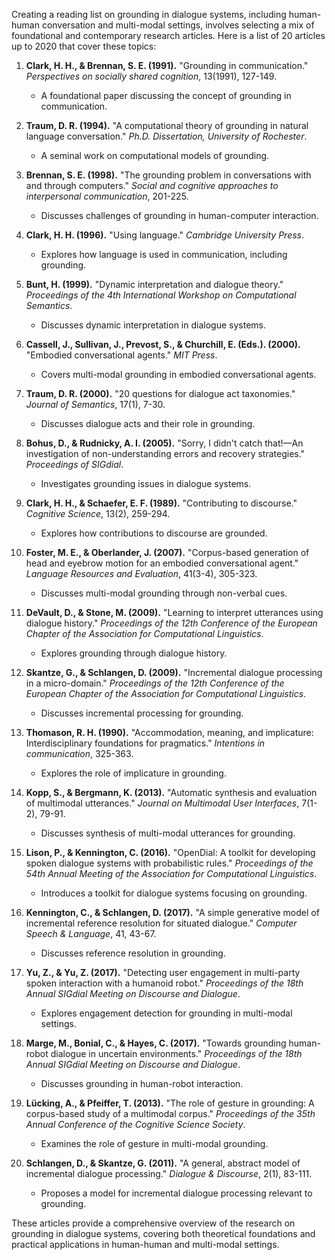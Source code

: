 Creating a reading list on grounding in dialogue systems, including human-human conversation and multi-modal settings, involves selecting a mix of foundational and contemporary research articles. Here is a list of 20 articles up to 2020 that cover these topics:

1. **Clark, H. H., & Brennan, S. E. (1991).** "Grounding in communication." *Perspectives on socially shared cognition*, 13(1991), 127-149.
   - A foundational paper discussing the concept of grounding in communication.

2. **Traum, D. R. (1994).** "A computational theory of grounding in natural language conversation." *Ph.D. Dissertation, University of Rochester*.
   - A seminal work on computational models of grounding.

3. **Brennan, S. E. (1998).** "The grounding problem in conversations with and through computers." *Social and cognitive approaches to interpersonal communication*, 201-225.
   - Discusses challenges of grounding in human-computer interaction.

4. **Clark, H. H. (1996).** "Using language." *Cambridge University Press*.
   - Explores how language is used in communication, including grounding.

5. **Bunt, H. (1999).** "Dynamic interpretation and dialogue theory." *Proceedings of the 4th International Workshop on Computational Semantics*.
   - Discusses dynamic interpretation in dialogue systems.

6. **Cassell, J., Sullivan, J., Prevost, S., & Churchill, E. (Eds.). (2000).** "Embodied conversational agents." *MIT Press*.
   - Covers multi-modal grounding in embodied conversational agents.

7. **Traum, D. R. (2000).** "20 questions for dialogue act taxonomies." *Journal of Semantics*, 17(1), 7-30.
   - Discusses dialogue acts and their role in grounding.

8. **Bohus, D., & Rudnicky, A. I. (2005).** "Sorry, I didn't catch that!—An investigation of non-understanding errors and recovery strategies." *Proceedings of SIGdial*.
   - Investigates grounding issues in dialogue systems.

9. **Clark, H. H., & Schaefer, E. F. (1989).** "Contributing to discourse." *Cognitive Science*, 13(2), 259-294.
   - Explores how contributions to discourse are grounded.

10. **Foster, M. E., & Oberlander, J. (2007).** "Corpus-based generation of head and eyebrow motion for an embodied conversational agent." *Language Resources and Evaluation*, 41(3-4), 305-323.
    - Discusses multi-modal grounding through non-verbal cues.

11. **DeVault, D., & Stone, M. (2009).** "Learning to interpret utterances using dialogue history." *Proceedings of the 12th Conference of the European Chapter of the Association for Computational Linguistics*.
    - Explores grounding through dialogue history.

12. **Skantze, G., & Schlangen, D. (2009).** "Incremental dialogue processing in a micro-domain." *Proceedings of the 12th Conference of the European Chapter of the Association for Computational Linguistics*.
    - Discusses incremental processing for grounding.

13. **Thomason, R. H. (1990).** "Accommodation, meaning, and implicature: Interdisciplinary foundations for pragmatics." *Intentions in communication*, 325-363.
    - Explores the role of implicature in grounding.

14. **Kopp, S., & Bergmann, K. (2013).** "Automatic synthesis and evaluation of multimodal utterances." *Journal on Multimodal User Interfaces*, 7(1-2), 79-91.
    - Discusses synthesis of multi-modal utterances for grounding.

15. **Lison, P., & Kennington, C. (2016).** "OpenDial: A toolkit for developing spoken dialogue systems with probabilistic rules." *Proceedings of the 54th Annual Meeting of the Association for Computational Linguistics*.
    - Introduces a toolkit for dialogue systems focusing on grounding.

16. **Kennington, C., & Schlangen, D. (2017).** "A simple generative model of incremental reference resolution for situated dialogue." *Computer Speech & Language*, 41, 43-67.
    - Discusses reference resolution in grounding.

17. **Yu, Z., & Yu, Z. (2017).** "Detecting user engagement in multi-party spoken interaction with a humanoid robot." *Proceedings of the 18th Annual SIGdial Meeting on Discourse and Dialogue*.
    - Explores engagement detection for grounding in multi-modal settings.

18. **Marge, M., Bonial, C., & Hayes, C. (2017).** "Towards grounding human-robot dialogue in uncertain environments." *Proceedings of the 18th Annual SIGdial Meeting on Discourse and Dialogue*.
    - Discusses grounding in human-robot interaction.

19. **Lücking, A., & Pfeiffer, T. (2013).** "The role of gesture in grounding: A corpus-based study of a multimodal corpus." *Proceedings of the 35th Annual Conference of the Cognitive Science Society*.
    - Examines the role of gesture in multi-modal grounding.

20. **Schlangen, D., & Skantze, G. (2011).** "A general, abstract model of incremental dialogue processing." *Dialogue & Discourse*, 2(1), 83-111.
    - Proposes a model for incremental dialogue processing relevant to grounding.

These articles provide a comprehensive overview of the research on grounding in dialogue systems, covering both theoretical foundations and practical applications in human-human and multi-modal settings.